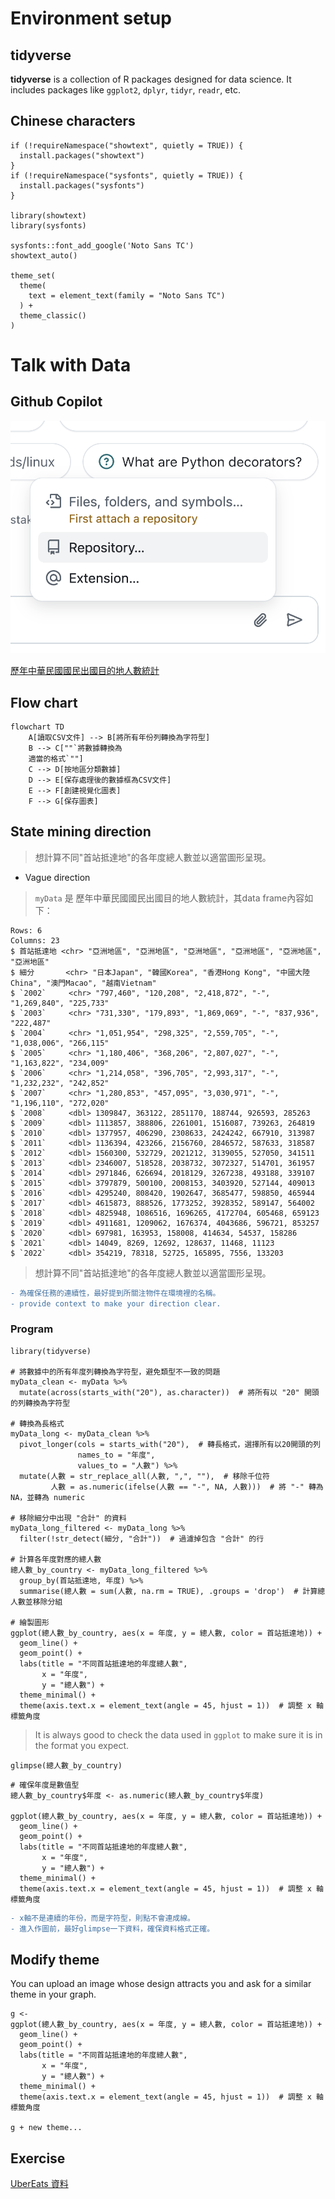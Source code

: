 # Environment setup

## tidyverse 

**tidyverse** is a collection of R packages designed for data science. It includes packages like `ggplot2`, `dplyr`, `tidyr`, `readr`, etc. 

## Chinese characters

```
if (!requireNamespace("showtext", quietly = TRUE)) {
  install.packages("showtext")
}
if (!requireNamespace("sysfonts", quietly = TRUE)) {
  install.packages("sysfonts")
}

library(showtext)
library(sysfonts)

sysfonts::font_add_google('Noto Sans TC')
showtext_auto()

theme_set(
  theme(
    text = element_text(family = "Noto Sans TC")
  ) + 
  theme_classic()
)
```

# Talk with Data

## Github Copilot

![](../img/2025-02-22-14-37-52.png)

[歷年中華民國國民出國目的地人數統計](https://data.gov.tw/dataset/7325)

## Flow chart

```mermaid
flowchart TD
    A[讀取CSV文件] --> B[將所有年份列轉換為字符型]
    B --> C[""`將數據轉換為
    適當的格式`""]
    C --> D[按地區分類數據]
    D --> E[保存處理後的數據框為CSV文件]
    E --> F[創建視覺化圖表]
    F --> G[保存圖表]
```


## State mining direction

> 想計算不同"首站抵達地"的各年度總人數並以適當圖形呈現。

  - Vague direction


> `myData` 是 歷年中華民國國民出國目的地人數統計，其data frame內容如下：
```
Rows: 6
Columns: 23
$ 首站抵達地 <chr> "亞洲地區", "亞洲地區", "亞洲地區", "亞洲地區", "亞洲地區", "亞洲地區"
$ 細分       <chr> "日本Japan", "韓國Korea", "香港Hong Kong", "中國大陸China", "澳門Macao", "越南Vietnam"
$ `2002`     <chr> "797,460", "120,208", "2,418,872", "-", "1,269,840", "225,733"
$ `2003`     <chr> "731,330", "179,893", "1,869,069", "-", "837,936", "222,487"
$ `2004`     <chr> "1,051,954", "298,325", "2,559,705", "-", "1,038,006", "266,115"
$ `2005`     <chr> "1,180,406", "368,206", "2,807,027", "-", "1,163,822", "234,009"
$ `2006`     <chr> "1,214,058", "396,705", "2,993,317", "-", "1,232,232", "242,852"
$ `2007`     <chr> "1,280,853", "457,095", "3,030,971", "-", "1,196,110", "272,020"
$ `2008`     <dbl> 1309847, 363122, 2851170, 188744, 926593, 285263
$ `2009`     <dbl> 1113857, 388806, 2261001, 1516087, 739263, 264819
$ `2010`     <dbl> 1377957, 406290, 2308633, 2424242, 667910, 313987
$ `2011`     <dbl> 1136394, 423266, 2156760, 2846572, 587633, 318587
$ `2012`     <dbl> 1560300, 532729, 2021212, 3139055, 527050, 341511
$ `2013`     <dbl> 2346007, 518528, 2038732, 3072327, 514701, 361957
$ `2014`     <dbl> 2971846, 626694, 2018129, 3267238, 493188, 339107
$ `2015`     <dbl> 3797879, 500100, 2008153, 3403920, 527144, 409013
$ `2016`     <dbl> 4295240, 808420, 1902647, 3685477, 598850, 465944
$ `2017`     <dbl> 4615873, 888526, 1773252, 3928352, 589147, 564002
$ `2018`     <dbl> 4825948, 1086516, 1696265, 4172704, 605468, 659123
$ `2019`     <dbl> 4911681, 1209062, 1676374, 4043686, 596721, 853257
$ `2020`     <dbl> 697981, 163953, 158008, 414634, 54537, 158286
$ `2021`     <dbl> 14049, 8269, 12692, 128637, 11468, 11123
$ `2022`     <dbl> 354219, 78318, 52725, 165895, 7556, 133203
```
> 想計算不同"首站抵達地"的各年度總人數並以適當圖形呈現。

```diff
- 為確保任務的連續性，最好提到所關注物件在環境裡的名稱。
- provide context to make your direction clear.
```

### Program

```{r}
library(tidyverse)

# 將數據中的所有年度列轉換為字符型，避免類型不一致的問題
myData_clean <- myData %>%
  mutate(across(starts_with("20"), as.character))  # 將所有以 "20" 開頭的列轉換為字符型

# 轉換為長格式
myData_long <- myData_clean %>%
  pivot_longer(cols = starts_with("20"),  # 轉長格式，選擇所有以20開頭的列
               names_to = "年度", 
               values_to = "人數") %>%
  mutate(人數 = str_replace_all(人數, ",", ""),  # 移除千位符
         人數 = as.numeric(ifelse(人數 == "-", NA, 人數)))  # 將 "-" 轉為 NA，並轉為 numeric

# 移除細分中出現 "合計" 的資料
myData_long_filtered <- myData_long %>%
  filter(!str_detect(細分, "合計"))  # 過濾掉包含 "合計" 的行

# 計算各年度對應的總人數
總人數_by_country <- myData_long_filtered %>%
  group_by(首站抵達地, 年度) %>%
  summarise(總人數 = sum(人數, na.rm = TRUE), .groups = 'drop')  # 計算總人數並移除分組

# 繪製圖形
ggplot(總人數_by_country, aes(x = 年度, y = 總人數, color = 首站抵達地)) +
  geom_line() +
  geom_point() +
  labs(title = "不同首站抵達地的年度總人數",
       x = "年度",
       y = "總人數") +
  theme_minimal() +
  theme(axis.text.x = element_text(angle = 45, hjust = 1))  # 調整 x 軸標籤角度
```

> It is always good to check the data used in `ggplot` to make sure it is in the format you expect.

```{r}
glimpse(總人數_by_country)
```

```{r}
# 確保年度是數值型
總人數_by_country$年度 <- as.numeric(總人數_by_country$年度)

ggplot(總人數_by_country, aes(x = 年度, y = 總人數, color = 首站抵達地)) +
  geom_line() +
  geom_point() +
  labs(title = "不同首站抵達地的年度總人數",
       x = "年度",
       y = "總人數") +
  theme_minimal() +
  theme(axis.text.x = element_text(angle = 45, hjust = 1))  # 調整 x 軸標籤角度
```

```diff
- x軸不是連續的年份，而是字符型，則點不會連成線。
- 進入作圖前，最好glimpse一下資料，確保資料格式正確。
```


## Modify theme

You can upload an image whose design attracts you and ask for a similar theme in your graph.

```{r}
g <- 
ggplot(總人數_by_country, aes(x = 年度, y = 總人數, color = 首站抵達地)) +
  geom_line() +
  geom_point() +
  labs(title = "不同首站抵達地的年度總人數",
       x = "年度",
       y = "總人數") +
  theme_minimal() +
  theme(axis.text.x = element_text(angle = 45, hjust = 1))  # 調整 x 軸標籤角度

g + new theme...
```


## Exercise

[UberEats 資料](https://docs.google.com/spreadsheets/d/1-jX-3EK_yspYDgPIy5vwnRKHntw9-dQIpFVhLc5JcXc/edit?gid=215920315#gid=215920315)
